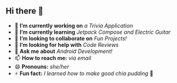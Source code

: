 ## Hi there 👋
- 🔭 **I’m currently working on** *a Trivia Application*
- 🌱 **I’m currently learning** *Jetpack Compose and Electric Guitar*
- 👯 **I’m looking to collaborate on** *Fun Projects!*
- 🤔 **I’m looking for help with** *Code Reviews*
- 💬 **Ask me about** *Android Development!*
- 📫 **How to reach me:** *via email*
- 😄 **Pronouns:** *she/her*
- ⚡ **Fun fact:** *I learned how to make good chia pudding* 🐣
